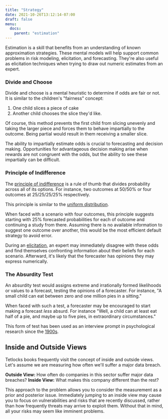 ```yaml
---
title: "Strategy"
date: 2021-10-26T13:12:14-07:00
draft: false
menu:
  docs:
    parent: "estimation"
---
```


Estimation is a skill that benefits from an understanding of known approximation strategies. These mental models will help support common problems in risk modeling, elicitation, and forecasting. They're also useful as elicitation techniques when trying to draw out numeric estimates from an expert.

### Divide and Choose

Divide and choose is a mental heuristic to determine if odds are fair or
not. It is similar to the children\'s \"fairness\" concept:

1. One child slices a piece of cake
2. Another child chooses the slice they\'d like.

Of course, this method prevents the first child from slicing unevenly and taking
the larger piece and forces them to behave impartially to the outcome. Being partial would result in them receiving a smaller slice.

The ability to impartially estimate odds is crucial to forecasting and decision making. Opportunities for advantageous decision making arise when rewards are not congruent with the odds, but the ability to see these impartially can be difficult.

### Principle of Indifference

The [principle of
indifference](https://en.wikipedia.org/wiki/Principle_of_indifference)
is a rule of thumb that divides probability across all of its options.
For instance, two outcomes at 50/50% or four outcomes at 25/25/25/25% respectively.

This principle is similar to the [uniform distribution](docs/estimation/distributions).

When faced with a scenario with four outcomes, this principle suggests starting with 25% forecasted probabilities for each of outcome and continuing a study from there. Assuming there is no available information to suggest one outcome over another, this would be the most efficient default strategy to avoid error.

During an [elicitation](/docs/estimation/expert-elicitation), an expert may immediately disagree with these odds and find themselves confronting information about their beliefs for each scenario. Afterward, it\'s likely that the forecaster has opinions they may express numerically.

### The Absurdity Test

An absurdity test would assigns extreme and irrationally formed likelihoods
or values to a forecast, testing the opinions of a forecaster. For
instance, \"A small child can eat between zero and one million pies in a
sitting.\"

When faced with such a test, a forecaster may be encouraged to start
making a forecast *less* absurd. For instance \"Well, a child can at
least eat half of a pie, and maybe up to five pies, in extraordinary
circumstances.\"

This form of test has been used as an interview prompt in psychological
research since the [1900s](https://www.google.com/books/edition/The_Journal_of_Philosophy_Psychology_and/-zWCoyAWHjMC?hl=en&gbpv=1&dq=%22absurdity+test%22&pg=PA415&printsec=frontcover).

## Inside and Outside Views

Tetlocks books frequently visit the concept of inside and outside views. Let's assume we are measuring how often we'll suffer a major data breach.

**Outside View:** How often do companies in this sector suffer major data breaches?
**Inside View:** What makes this company different than the rest?

This approach to the problem allows you to consider the measurement as a prior and posterior issue. Immediately jumping to an inside view may cause you to focus on vulnerabilities and risks that are recently discussed, rather than how frequently threats may arrive to exploit them. Without that in mind, all your risks may seem like imminent problems.